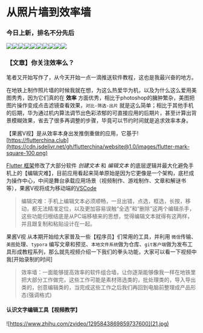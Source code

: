 # 从照片墙到效率墙

### 今日上新，排名不分先后

![](11.jpg)![](12.jpg)![](13.jpg)![](14.jpg)![](15.jpg)![](16.jpg)![](17.jpg)![](18.jpg)![](19.jpg)![](20.jpg)

### 【文章】你关注效率么？

笔者又开始写作了，从今天开始一点一滴推送软件教程，这也是我最兴奋的地方。

在地铁上制作照片墙的时候我就在想，为这么热爱华为机，以及为什么这么爱用美图秀秀，因为它们真的在 **效率** 方面优秀，相比于photoshop的臃肿繁杂，美图把图片操作变成点击滤镜查看效果，`对比-筛选-出片` 就是这么简单；相比于其他手机的后期，华为通过机内算法调节出色彩浓郁的可直接应用的后期片，甚至计算出背景模糊效果，省去了很多再调整的步骤，毕竟可以节约时间就是追求效率本身。

【果酱V视】是从效率本身出发推倒重做的应用，它基于![https://flutterchina.club](https://cdn.jsdelivr.net/gh/flutterchina/website@1.0/images/flutter-mark-square-100.png)

[Flutter 框架](https://flutterchina.club)修改了大部分软件 _创建文本_ 和 _编辑文本_ 的底层逻辑并最大化避免手机上的【编辑灾难】，目前应用看起来简单原始是因为它更像是一个架构，底栏成为操作中心，中间是舞台承载应用场景（视频制作、游戏制作、文章和解谜书等），果酱V视将成为移动端的[VSCode]()

> 编辑灾难：手机上编辑文本必须顺畅，一旦出错，点选，框选，长按，移动，都无法精准定位，以及更加容易误触“全选”和“删除”这两个编辑杀手，这些功能归根结底是从PC端移植来的思想，觉得编辑文本就得有这两样，并且跟复制和粘贴设计在一起。


果酱V视 从本期开始给大家普及一些【程序员】们常用的工具，并利用 `微信`传输、`美图`处理、`typora`	编写文章和预览、`本地文件系统`做为仓库、`git客户端`做为发布工具形成教程系列，那么就先视频介绍一下我们的拳头功能，大家可以看一下视频中我[开始录制的时间]

> 效率墙：一面能够提高效率的软件组合墙，让你逐渐能够像我一样在地铁里把大部分工作做完，这些工作可能是素材筛选类的，批处理类的，导入导出类的，创意编辑类的，当完成这些工作之后我们再回到电脑前整理成产品形态(强调格式)

#### 认识文字编辑工具【视频教学】

![https://www.zhihu.com/zvideo/1295843869859737600](21.jpg)